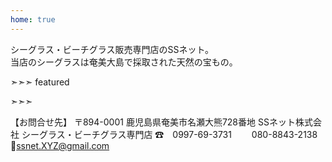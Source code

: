 ```yaml
---
home: true
---
```


<div class="banner"><div class="container">
シーグラス・ビーチグラス販売専門店のSSネット。<br>
当店のシーグラスは奄美大島で採取された天然の宝もの。
</div></div>

➣➣➣ featured
<!-- アイコン：order, 注文! -->


<!-- アイコン：heart, 案内 -->


<!-- アイコン：info, 作成見本 -->


<!-- アイコン：ssnet, SSネット -->
➣➣➣

<div class="extra"><div class="container">
  
【お問合せ先】
  〒894-0001
  鹿児島県奄美市名瀬大熊728番地
  SSネット株式会社
  シーグラス・ビーチグラス専門店
  ☎　0997-69-3731
  　　080-8843-2138
  📧ssnet.XYZ@gmail.com
  
</div></div>
